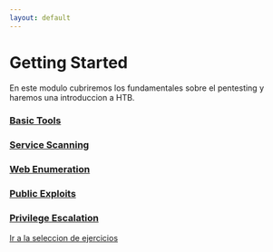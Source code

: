 ```yaml
---
layout: default
---
```

# Getting Started

En este modulo cubriremos los fundamentales sobre el pentesting y haremos una introduccion a HTB.

### [Basic Tools](GettingStarted/BasicTools.md)
### [Service Scanning](GettingStarted/ServiceScanning.md)
### [Web Enumeration](GettingStarted/WebEnumeration.md)
### [Public Exploits](GettingStarted/PublicExploits.md)
### [Privilege Escalation](GettingStarted/PrivilegeEscalation.md)




[Ir a la seleccion de ejercicios](./HTBAcademy.md)
